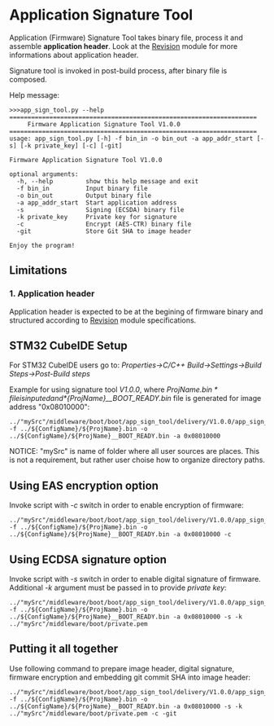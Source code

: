 # **Application Signature Tool**

Application (Firmware) Signature Tool takes binary file, process it and assemble **application header**. Look at the [Revision](https://github.com/GeneralEmbeddedCLibraries/revision) module for more informations about application header.

Signature tool is invoked in post-build process, after binary file is composed.

Help message:
```
>>>app_sign_tool.py --help
====================================================================
     Firmware Application Signature Tool V1.0.0
====================================================================
usage: app_sign_tool.py [-h] -f bin_in -o bin_out -a app_addr_start [-s] [-k private_key] [-c] [-git]

Firmware Application Signature Tool V1.0.0

optional arguments:
  -h, --help         show this help message and exit
  -f bin_in          Input binary file
  -o bin_out         Output binary file
  -a app_addr_start  Start application address
  -s                 Signing (ECSDA) binary file
  -k private_key     Private key for signature
  -c                 Encrypt (AES-CTR) binary file
  -git               Store Git SHA to image header

Enjoy the program!
```

## **Limitations**

### **1. Application header**
Application header is expected to be at the begining of firmware binary and structured according to [Revision](https://github.com/GeneralEmbeddedCLibraries/revision) module specifications.

## **STM32 CubeIDE Setup**

For STM32 CubeIDE users go to: *Properties->C/C++ Build->Settings->Build Steps->Post-Build steps*

Example for using signature tool *V1.0.0*, where *${ProjName}.bin* file is inputed and *${ProjName}__BOOT_READY.bin* file is generated for image address "0x08010000":
```
../"mySrc"/middleware/boot/boot/app_sign_tool/delivery/V1.0.0/app_sign_tool__V1_0_0.exe -f ../${ConfigName}/${ProjName}.bin -o ../${ConfigName}/${ProjName}__BOOT_READY.bin -a 0x08010000
```
NOTICE: "mySrc" is name of folder where all user sources are places. This is not a requirement, but rather user choise how to organize directory paths. 

## **Using EAS encryption option**

Invoke script with *-c* switch in order to enable encryption of firmware:
```
../"mySrc"/middleware/boot/boot/app_sign_tool/delivery/V1.0.0/app_sign_tool__V1_0_0.exe -f ../${ConfigName}/${ProjName}.bin -o ../${ConfigName}/${ProjName}__BOOT_READY.bin -a 0x08010000 -c
```

## **Using ECDSA signature option**

Invoke script with *-s* switch in order to enable digital signature of firmware. Additional *-k* argument must be passed in to provide *private key*:
```
../"mySrc"/middleware/boot/boot/app_sign_tool/delivery/V1.0.0/app_sign_tool__V1_0_0.exe -f ../${ConfigName}/${ProjName}.bin -o ../${ConfigName}/${ProjName}__BOOT_READY.bin -a 0x08010000 -s -k ../"mySrc"/middleware/boot/private.pem
```

## **Putting it all together**
Use following command to prepare image header, digital signature, firmware encryption and embedding git commit SHA into image header:
```
../"mySrc"/middleware/boot/boot/app_sign_tool/delivery/V1.0.0/app_sign_tool__V1_0_0.exe -f ../${ConfigName}/${ProjName}.bin -o ../${ConfigName}/${ProjName}__BOOT_READY.bin -a 0x08010000 -s -k ../"mySrc"/middleware/boot/private.pem -c -git
```
